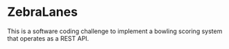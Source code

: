 # ZebraLanes
This is a software coding challenge to implement a bowling scoring system that operates as a REST API.
